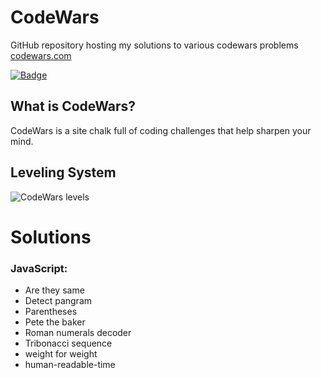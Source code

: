 # CodeWars

GitHub repository hosting my solutions to various codewars problems
[codewars.com](https://www.codewars.com/)

[![Badge](https://www.codewars.com/users/hajimenojosh/badges/large)](https://www.codewars.com/users/hajimenojosh)

## What is CodeWars?
CodeWars is a site chalk full of coding challenges that help sharpen your mind.

## Leveling System

![CodeWars levels](https://i.imgur.com/Vm77XMv.png)

# Solutions

### JavaScript:
* Are they same
* Detect pangram
* Parentheses
* Pete the baker
* Roman numerals decoder
* Tribonacci sequence
* weight for weight
* human-readable-time
